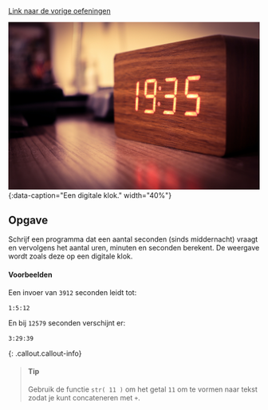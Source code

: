 <div class="text-end">
    <a class="btn btn-filled with-icon" href="https://dodona.be/nl/courses/2419/" target="_blank"><i class="mdi mdi-backburger mdi-24" title="link"></i>Link naar de vorige oefeningen</a>
</div>

![Een digitale klok.](media/clock.jpg "Foto door Lucas Santos op Unsplash."){:data-caption="Een digitale klok." width="40%"}

## Opgave
Schrijf een programma dat een aantal seconden (sinds middernacht) vraagt en vervolgens het aantal uren, minuten en seconden berekent. De weergave wordt zoals deze op een digitale klok.

#### Voorbeelden
Een invoer van `3912` seconden leidt tot:
```
1:5:12
```

En bij `12579` seconden verschijnt er:

```
3:29:39
```


{: .callout.callout-info}
>#### Tip
> Gebruik de functie `str( 11 )` om het getal `11` om te vormen naar tekst zodat je kunt concateneren met `+`.


